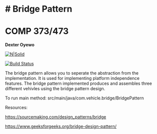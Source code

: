 # # Bridge Pattern
# COMP 373/473
**Dexter Oyewo**

[![N|Solid](https://cldup.com/dTxpPi9lDf.thumb.png)](https://nodesource.com/products/nsolid)

[![Build Status](https://travis-ci.org/joemccann/dillinger.svg?branch=master)](https://travis-ci.org/joemccann/dillinger)

The bridge pattern allows you to seperate the abstraction from the implementation. It is used for implementing platform independence features. The bridge pattern implemented produces and assembles three different vehivles using the bridge pattern design.

To run main method:
src/main/java/com.vehicle.bridge/BridgePattern

Resources:

https://sourcemaking.com/design_patterns/bridge

https://www.geeksforgeeks.org/bridge-design-pattern/
